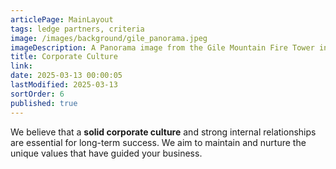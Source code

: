 ```yaml
---
articlePage: MainLayout
tags: ledge partners, criteria
image: /images/background/gile_panorama.jpeg
imageDescription: A Panorama image from the Gile Mountain Fire Tower in Norwich, VT
title: Corporate Culture
link:
date: 2025-03-13 00:00:05
lastModified: 2025-03-13
sortOrder: 6
published: true
---
```

  
We believe that a **solid corporate culture** and strong internal relationships are essential for long-term success. We aim to maintain and nurture the unique values that have guided your business.

<!--By choosing Ledge Partners as your partner, you’re not just selling a business—you’re ensuring its continuity, empowering growth, and securing your legacy. If you meet our criteria and are interested in exploring acquisition opportunities, we invite you to connect with us today!-->
